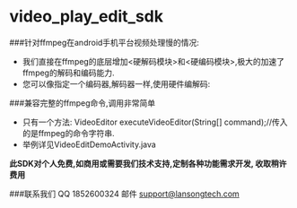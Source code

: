 # video_play_edit_sdk

###针对ffmpeg在android手机平台视频处理慢的情况:	
* 我们直接在ffmpeg的底层增加<硬解码模块>和<硬编码模块>,极大的加速了ffmpeg的解码和编码能力.
* 您可以像指定一个编码器,解码器一样,使用硬件编解码:

###兼容完整的ffmpeg命令,调用非常简单

*  只有一个方法: VideoEditor executeVideoEditor(String[] command);//传入的是ffmpeg的命令字符串.
*  举例详见VideoEditDemoActivity.java


**此SDK对个人免费,如商用或需要我们技术支持,定制各种功能需求开发, 收取稍许费用**

###联系我们
QQ  1852600324
邮件  support@lansongtech.com

  	 

